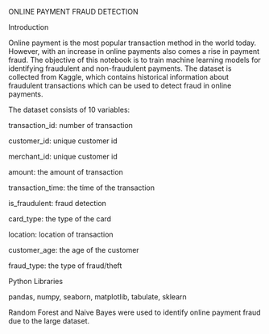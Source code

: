 ONLINE PAYMENT FRAUD DETECTION 

Introduction

Online payment is the most popular transaction method in the world today. However, with an increase in online payments also comes a rise in payment fraud. The objective of this notebook is to train machine learning models for identifying fraudulent and non-fraudulent payments. The dataset is collected from Kaggle, which contains historical information about fraudulent transactions which can be used to detect fraud in online payments.



The dataset consists of 10 variables:


transaction_id: number of transaction 

customer_id: unique customer id

merchant_id: unique customer id

amount: the amount of transaction

transaction_time: the time of the transaction 

is_fraudulent: fraud detection 

card_type: the type of the card 

location: location of transaction 

customer_age: the age of the customer

fraud_type: the type of fraud/theft



Python Libraries

pandas, numpy, seaborn, matplotlib, tabulate, sklearn

Random Forest and Naive Bayes were used to identify online payment fraud due to the large dataset.




